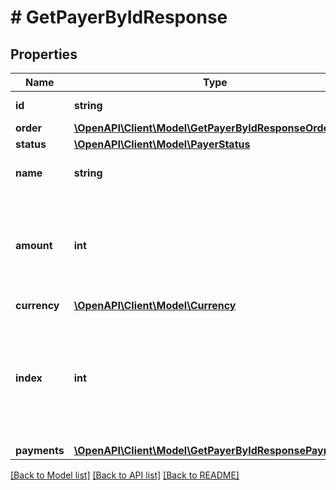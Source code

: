 # # GetPayerByIdResponse

## Properties

Name | Type | Description | Notes
------------ | ------------- | ------------- | -------------
**id** | **string** | The ID of the payer |
**order** | [**\OpenAPI\Client\Model\GetPayerByIdResponseOrder**](GetPayerByIdResponseOrder.md) |  |
**status** | [**\OpenAPI\Client\Model\PayerStatus**](PayerStatus.md) |  |
**name** | **string** | Payer display name | [optional]
**amount** | **int** | Amount due by the payer expressed in the smallest unit of the currency. |
**currency** | [**\OpenAPI\Client\Model\Currency**](Currency.md) |  |
**index** | **int** | Index of the payer. The index is used to calculate the gradient of the payer&#39;s color and his position |
**payments** | [**\OpenAPI\Client\Model\GetPayerByIdResponsePayment[]**](GetPayerByIdResponsePayment.md) |  |

[[Back to Model list]](../../README.md#models) [[Back to API list]](../../README.md#endpoints) [[Back to README]](../../README.md)
